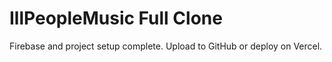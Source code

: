 # IllPeopleMusic Full Clone

Firebase and project setup complete. Upload to GitHub or deploy on Vercel.